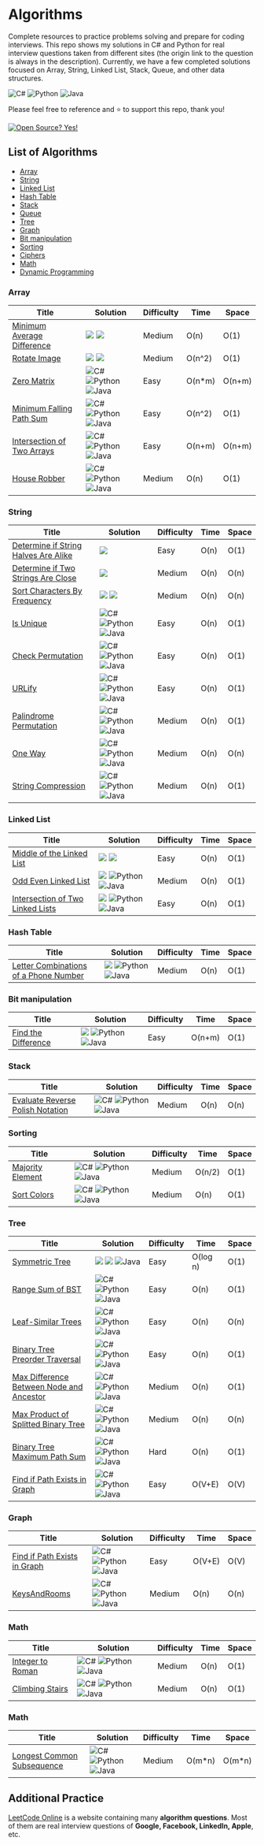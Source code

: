 # Algorithms
Complete resources to practice problems solving and prepare for coding interviews. This repo shows my solutions in C\# and Python for real interview questions taken from different sites (the origin link to the question is always in the description).
Currently, we have a few completed solutions focused on Array, String, Linked List, Stack, Queue, and other data structures.

![C\#](https://img.shields.io/badge/C%23-239120?style=for-the-badge&logo=c-sharp&logoColor=white)
![Python](https://img.shields.io/badge/Python-3776AB?style=for-the-badge&logo=python&logoColor=white)
![Java](https://img.shields.io/badge/java-%23ED8B00.svg?style=for-the-badge&logo=java&logoColor=white)

Please feel free to reference and :star: to support this repo, thank you!

[![Open Source? Yes!](https://badgen.net/badge/Open%20Source%20%3F/Yes%21/blue?icon=github)](https://github.com/Naereen/badges/)


## List of Algorithms
* [Array](#array)
* [String](#string)
* [Linked List](#linked-list)
* [Hash Table](#hash-table)
* [Stack](#stack)
* [Queue](#queue)
* [Tree](#tree)
* [Graph](#graph)
* [Bit manipulation](#bit-manipulation)
* [Sorting](#sorting)
* [Ciphers](#ciphers)
* [Math](#math)
* [Dynamic Programming](#dynamic-programming)


### Array
| Title | Solution | Difficulty | Time | Space |
| ----- | -------- | ---------- | ---- | ----- |
[Minimum Average Difference](https://leetcode.com/problems/minimum-average-difference/)|![](https://img.shields.io/badge/C%23-239120?style=for-the-badge&logo=c-sharp&logoColor=white) ![](https://img.shields.io/badge/Python-3776AB?style=for-the-badge&logo=python&logoColor=white)| Medium| O(n)| O(1)|
[Rotate Image](https://leetcode.com/problems/rotate-image/)|![](https://img.shields.io/badge/C%23-239120?style=for-the-badge&logo=c-sharp&logoColor=white) ![](https://img.shields.io/badge/Python-3776AB?style=for-the-badge&logo=python&logoColor=white)| Medium| O(n^2)| O(1)|
[Zero Matrix](https://www.crackingthecodinginterview.com)|![C#](https://img.shields.io/badge/C%23-239120?style=for-the-badge&logo=c-sharp&logoColor=white) ![Python](https://img.shields.io/badge/Python-3776AB?style=for-the-badge&logo=python&logoColor=white) ![Java](https://img.shields.io/badge/java-%23ED8B00.svg?style=for-the-badge&logo=java&logoColor=white)| Easy| O(n*m)| O(n+m)|
[Minimum Falling Path Sum](https://leetcode.com/problems/minimum-falling-path-sum/)|![C#](https://img.shields.io/badge/C%23-239120?style=for-the-badge&logo=c-sharp&logoColor=white) ![Python](https://img.shields.io/badge/Python-3776AB?style=for-the-badge&logo=python&logoColor=white) ![Java](https://img.shields.io/badge/java-%23ED8B00.svg?style=for-the-badge&logo=java&logoColor=white)| Easy| O(n^2)| O(1)|
[Intersection of Two Arrays](https://leetcode.com/problems/intersection-of-two-arrays/)|![C#](https://img.shields.io/badge/C%23-239120?style=for-the-badge&logo=c-sharp&logoColor=white) ![Python](https://img.shields.io/badge/Python-3776AB?style=for-the-badge&logo=python&logoColor=white) ![Java](https://img.shields.io/badge/java-%23ED8B00.svg?style=for-the-badge&logo=java&logoColor=white)| Easy| O(n+m)| O(n+m)|
[House Robber](https://leetcode.com/problems/house-robber/description/)|![C#](https://img.shields.io/badge/C%23-239120?style=for-the-badge&logo=c-sharp&logoColor=white) ![Python](https://img.shields.io/badge/Python-3776AB?style=for-the-badge&logo=python&logoColor=white) ![Java](https://img.shields.io/badge/java-%23ED8B00.svg?style=for-the-badge&logo=java&logoColor=white)| Medium| O(n)| O(1)|


### String
| Title | Solution | Difficulty | Time | Space |
| ----- | -------- | ---------- | ---- | ----- |
[Determine if String Halves Are Alike](https://leetcode.com/problems/determine-if-string-halves-are-alike/)|![](https://img.shields.io/badge/C%23-239120?style=for-the-badge&logo=c-sharp&logoColor=white)| Easy| O(n)| O(1)|
[Determine if Two Strings Are Close](https://leetcode.com/problems/determine-if-two-strings-are-close/)|![](https://img.shields.io/badge/C%23-239120?style=for-the-badge&logo=c-sharp&logoColor=white)| Medium| O(n)| O(n)|
[Sort Characters By Frequency](https://leetcode.com/problems/sort-characters-by-frequency/)|![](https://img.shields.io/badge/C%23-239120?style=for-the-badge&logo=c-sharp&logoColor=white) ![](https://img.shields.io/badge/Python-3776AB?style=for-the-badge&logo=python&logoColor=white)| Medium| O(n)| O(n)|
[Is Unique](https://www.crackingthecodinginterview.com)|![C#](https://img.shields.io/badge/C%23-239120?style=for-the-badge&logo=c-sharp&logoColor=white) ![Python](https://img.shields.io/badge/Python-3776AB?style=for-the-badge&logo=python&logoColor=white) ![Java](https://img.shields.io/badge/java-%23ED8B00.svg?style=for-the-badge&logo=java&logoColor=white)| Easy| O(n)| O(1)|
[Check Permutation](https://www.crackingthecodinginterview.com)|![C#](https://img.shields.io/badge/C%23-239120?style=for-the-badge&logo=c-sharp&logoColor=white) ![Python](https://img.shields.io/badge/Python-3776AB?style=for-the-badge&logo=python&logoColor=white) ![Java](https://img.shields.io/badge/java-%23ED8B00.svg?style=for-the-badge&logo=java&logoColor=white)| Easy| O(n)| O(1)|
[URLify](https://www.crackingthecodinginterview.com)|![C#](https://img.shields.io/badge/C%23-239120?style=for-the-badge&logo=c-sharp&logoColor=white) ![Python](https://img.shields.io/badge/Python-3776AB?style=for-the-badge&logo=python&logoColor=white) ![Java](https://img.shields.io/badge/java-%23ED8B00.svg?style=for-the-badge&logo=java&logoColor=white)| Easy| O(n)| O(1)|
[Palindrome Permutation](https://www.crackingthecodinginterview.com)|![C#](https://img.shields.io/badge/C%23-239120?style=for-the-badge&logo=c-sharp&logoColor=white) ![Python](https://img.shields.io/badge/Python-3776AB?style=for-the-badge&logo=python&logoColor=white) ![Java](https://img.shields.io/badge/java-%23ED8B00.svg?style=for-the-badge&logo=java&logoColor=white)| Medium| O(n)| O(1)|
[One Way](https://www.crackingthecodinginterview.com)|![C#](https://img.shields.io/badge/C%23-239120?style=for-the-badge&logo=c-sharp&logoColor=white) ![Python](https://img.shields.io/badge/Python-3776AB?style=for-the-badge&logo=python&logoColor=white) ![Java](https://img.shields.io/badge/java-%23ED8B00.svg?style=for-the-badge&logo=java&logoColor=white)| Medium| O(n)| O(n)|
[String Compression](https://www.crackingthecodinginterview.com)|![C#](https://img.shields.io/badge/C%23-239120?style=for-the-badge&logo=c-sharp&logoColor=white) ![Python](https://img.shields.io/badge/Python-3776AB?style=for-the-badge&logo=python&logoColor=white) ![Java](https://img.shields.io/badge/java-%23ED8B00.svg?style=for-the-badge&logo=java&logoColor=white)| Medium| O(n)| O(1)|


### Linked List
| Title | Solution | Difficulty | Time | Space |
| ----- | -------- | ---------- | ---- | ----- |
[Middle of the Linked List](https://leetcode.com/problems/middle-of-the-linked-list/)|![](https://img.shields.io/badge/C%23-239120?style=for-the-badge&logo=c-sharp&logoColor=white) ![](https://img.shields.io/badge/Python-3776AB?style=for-the-badge&logo=python&logoColor=white)| Easy| O(n)| O(1)|
[Odd Even Linked List](https://leetcode.com/problems/odd-even-linked-list/)|![](https://img.shields.io/badge/C%23-239120?style=for-the-badge&logo=c-sharp&logoColor=white) ![Python](https://img.shields.io/badge/Python-3776AB?style=for-the-badge&logo=python&logoColor=white) ![Java](https://img.shields.io/badge/java-%23ED8B00.svg?style=for-the-badge&logo=java&logoColor=white)| Medium| O(n)| O(1)|
[Intersection of Two Linked Lists](https://leetcode.com/problems/intersection-of-two-linked-lists/solutions/?orderBy=most_relevant)|![](https://img.shields.io/badge/C%23-239120?style=for-the-badge&logo=c-sharp&logoColor=white) ![Python](https://img.shields.io/badge/Python-3776AB?style=for-the-badge&logo=python&logoColor=white) ![Java](https://img.shields.io/badge/java-%23ED8B00.svg?style=for-the-badge&logo=java&logoColor=white)| Easy| O(n)| O(1)|


### Hash Table
| Title | Solution | Difficulty | Time | Space |
| ----- | -------- | ---------- | ---- | ----- |
[Letter Combinations of a Phone Number](https://leetcode.com/problems/letter-combinations-of-a-phone-number/)|![](https://img.shields.io/badge/C%23-239120?style=for-the-badge&logo=c-sharp&logoColor=white) ![Python](https://img.shields.io/badge/Python-3776AB?style=for-the-badge&logo=python&logoColor=white) ![Java](https://img.shields.io/badge/java-%23ED8B00.svg?style=for-the-badge&logo=java&logoColor=white)| Medium| O(n)| O(1)|


### Bit manipulation
| Title | Solution | Difficulty | Time | Space |
| ----- | -------- | ---------- | ---- | ----- |
[Find the Difference](https://leetcode.com/problems/find-the-difference/)|![](https://img.shields.io/badge/C%23-239120?style=for-the-badge&logo=c-sharp&logoColor=white) ![Python](https://img.shields.io/badge/Python-3776AB?style=for-the-badge&logo=python&logoColor=white) ![Java](https://img.shields.io/badge/java-%23ED8B00.svg?style=for-the-badge&logo=java&logoColor=white)| Easy| O(n+m)| O(1)|


### Stack
| Title | Solution | Difficulty | Time | Space |
| ----- | -------- | ---------- | ---- | ----- |
[Evaluate Reverse Polish Notation](https://leetcode.com/problems/evaluate-reverse-polish-notation/)|![C#](https://img.shields.io/badge/C%23-239120?style=for-the-badge&logo=c-sharp&logoColor=white) ![Python](https://img.shields.io/badge/Python-3776AB?style=for-the-badge&logo=python&logoColor=white) ![Java](https://img.shields.io/badge/java-%23ED8B00.svg?style=for-the-badge&logo=java&logoColor=white)| Medium| O(n)| O(n)|


### Sorting
| Title | Solution | Difficulty | Time | Space |
| ----- | -------- | ---------- | ---- | ----- |
[Majority Element](https://leetcode.com/problems/majority-element/)|![C#](https://img.shields.io/badge/C%23-239120?style=for-the-badge&logo=c-sharp&logoColor=white) ![Python](https://img.shields.io/badge/Python-3776AB?style=for-the-badge&logo=python&logoColor=white) ![Java](https://img.shields.io/badge/java-%23ED8B00.svg?style=for-the-badge&logo=java&logoColor=white)| Medium| O(n/2)| O(1)|
[Sort Colors](https://leetcode.com/problems/sort-colors/description/)|![C#](https://img.shields.io/badge/C%23-239120?style=for-the-badge&logo=c-sharp&logoColor=white) ![Python](https://img.shields.io/badge/Python-3776AB?style=for-the-badge&logo=python&logoColor=white) ![Java](https://img.shields.io/badge/java-%23ED8B00.svg?style=for-the-badge&logo=java&logoColor=white)| Medium| O(n)| O(1)|


### Tree
| Title | Solution | Difficulty | Time | Space |
| ----- | -------- | ---------- | ---- | ----- |
[Symmetric Tree](https://leetcode.com/problems/symmetric-tree/)|![](https://img.shields.io/badge/C%23-239120?style=for-the-badge&logo=c-sharp&logoColor=white) ![](https://img.shields.io/badge/Python-3776AB?style=for-the-badge&logo=python&logoColor=white) ![Java](https://img.shields.io/badge/java-%23ED8B00.svg?style=for-the-badge&logo=java&logoColor=white)| Easy| O(log n)| O(1)|
[Range Sum of BST](https://leetcode.com/problems/range-sum-of-bst/)|![C#](https://img.shields.io/badge/C%23-239120?style=for-the-badge&logo=c-sharp&logoColor=white) ![Python](https://img.shields.io/badge/Python-3776AB?style=for-the-badge&logo=python&logoColor=white) ![Java](https://img.shields.io/badge/java-%23ED8B00.svg?style=for-the-badge&logo=java&logoColor=white)| Easy| O(n)| O(1)|
[Leaf-Similar Trees](https://leetcode.com/problems/leaf-similar-trees/)|![C#](https://img.shields.io/badge/C%23-239120?style=for-the-badge&logo=c-sharp&logoColor=white) ![Python](https://img.shields.io/badge/Python-3776AB?style=for-the-badge&logo=python&logoColor=white) ![Java](https://img.shields.io/badge/java-%23ED8B00.svg?style=for-the-badge&logo=java&logoColor=white)| Easy| O(n)| O(n)|
[Binary Tree Preorder Traversal](https://leetcode.com/problems/binary-tree-preorder-traversal/)|![C#](https://img.shields.io/badge/C%23-239120?style=for-the-badge&logo=c-sharp&logoColor=white) ![Python](https://img.shields.io/badge/Python-3776AB?style=for-the-badge&logo=python&logoColor=white) ![Java](https://img.shields.io/badge/java-%23ED8B00.svg?style=for-the-badge&logo=java&logoColor=white)| Easy| O(n)| O(1)|
[Max Difference Between Node and Ancestor](https://leetcode.com/problems/maximum-difference-between-node-and-ancestor/)|![C#](https://img.shields.io/badge/C%23-239120?style=for-the-badge&logo=c-sharp&logoColor=white) ![Python](https://img.shields.io/badge/Python-3776AB?style=for-the-badge&logo=python&logoColor=white) ![Java](https://img.shields.io/badge/java-%23ED8B00.svg?style=for-the-badge&logo=java&logoColor=white)| Medium| O(n)| O(1)|
[Max Product of Splitted Binary Tree](https://leetcode.com/problems/maximum-product-of-splitted-binary-tree/)|![C#](https://img.shields.io/badge/C%23-239120?style=for-the-badge&logo=c-sharp&logoColor=white) ![Python](https://img.shields.io/badge/Python-3776AB?style=for-the-badge&logo=python&logoColor=white) ![Java](https://img.shields.io/badge/java-%23ED8B00.svg?style=for-the-badge&logo=java&logoColor=white)| Medium| O(n)| O(n)|
[Binary Tree Maximum Path Sum](https://leetcode.com/problems/binary-tree-maximum-path-sum/)|![C#](https://img.shields.io/badge/C%23-239120?style=for-the-badge&logo=c-sharp&logoColor=white) ![Python](https://img.shields.io/badge/Python-3776AB?style=for-the-badge&logo=python&logoColor=white) ![Java](https://img.shields.io/badge/java-%23ED8B00.svg?style=for-the-badge&logo=java&logoColor=white)| Hard| O(n)| O(1)|
[Find if Path Exists in Graph](https://leetcode.com/problems/find-if-path-exists-in-graph/)|![C#](https://img.shields.io/badge/C%23-239120?style=for-the-badge&logo=c-sharp&logoColor=white) ![Python](https://img.shields.io/badge/Python-3776AB?style=for-the-badge&logo=python&logoColor=white) ![Java](https://img.shields.io/badge/java-%23ED8B00.svg?style=for-the-badge&logo=java&logoColor=white)| Easy| O(V+E)| O(V)|


### Graph
| Title | Solution | Difficulty | Time | Space |
| ----- | -------- | ---------- | ---- | ----- |
[Find if Path Exists in Graph](https://leetcode.com/problems/find-if-path-exists-in-graph/)|![C#](https://img.shields.io/badge/C%23-239120?style=for-the-badge&logo=c-sharp&logoColor=white) ![Python](https://img.shields.io/badge/Python-3776AB?style=for-the-badge&logo=python&logoColor=white) ![Java](https://img.shields.io/badge/java-%23ED8B00.svg?style=for-the-badge&logo=java&logoColor=white)| Easy| O(V+E)| O(V)|
[KeysAndRooms](https://leetcode.com/problems/keys-and-rooms/)|![C#](https://img.shields.io/badge/C%23-239120?style=for-the-badge&logo=c-sharp&logoColor=white) ![Python](https://img.shields.io/badge/Python-3776AB?style=for-the-badge&logo=python&logoColor=white) ![Java](https://img.shields.io/badge/java-%23ED8B00.svg?style=for-the-badge&logo=java&logoColor=white)| Medium| O(n)| O(n)|


### Math
| Title | Solution | Difficulty | Time | Space |
| ----- | -------- | ---------- | ---- | ----- |
[Integer to Roman](https://leetcode.com/problems/integer-to-roman/)|![C#](https://img.shields.io/badge/C%23-239120?style=for-the-badge&logo=c-sharp&logoColor=white) ![Python](https://img.shields.io/badge/Python-3776AB?style=for-the-badge&logo=python&logoColor=white) ![Java](https://img.shields.io/badge/java-%23ED8B00.svg?style=for-the-badge&logo=java&logoColor=white)| Medium| O(n)| O(1)|
[Climbing Stairs](https://leetcode.com/problems/climbing-stairs/)|![C#](https://img.shields.io/badge/C%23-239120?style=for-the-badge&logo=c-sharp&logoColor=white) ![Python](https://img.shields.io/badge/Python-3776AB?style=for-the-badge&logo=python&logoColor=white) ![Java](https://img.shields.io/badge/java-%23ED8B00.svg?style=for-the-badge&logo=java&logoColor=white)| Medium| O(n)| O(1)|


### Math
| Title | Solution | Difficulty | Time | Space |
| ----- | -------- | ---------- | ---- | ----- |
[Longest Common Subsequence](https://leetcode.com/problems/longest-common-subsequence/)|![C#](https://img.shields.io/badge/C%23-239120?style=for-the-badge&logo=c-sharp&logoColor=white) ![Python](https://img.shields.io/badge/Python-3776AB?style=for-the-badge&logo=python&logoColor=white) ![Java](https://img.shields.io/badge/java-%23ED8B00.svg?style=for-the-badge&logo=java&logoColor=white)| Medium| O(m*n)| O(m*n)|


## Additional Practice 
[LeetCode Online](https://leetcode.com/) is a website containing many **algorithm questions**. 
Most of them are real interview questions of **Google, Facebook, LinkedIn, Apple**, etc. 
